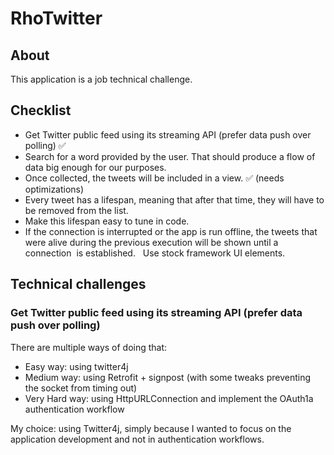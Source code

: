 # RhoTwitter

## About

This application is a job technical challenge. 

## Checklist

* Get Twitter public feed using its streaming API (prefer data push over polling) ✅
* Search for a word provided by the user. That should produce a flow of data big enough for our purposes.   
* Once collected, the tweets will be included in a view. ✅ (needs optimizations)
* Every tweet has a lifespan, meaning that after that time, they will have to be removed from the list.  
* Make this lifespan easy to tune in code.  
* If the connection is interrupted or the app is run offline, the tweets that  were alive during the previous execution will be shown until a connection  is established.  
Use stock framework UI elements.  

## Technical challenges

### Get Twitter public feed using its streaming API (prefer data push over polling)

There are multiple ways of doing that:

* Easy way: using twitter4j
* Medium way: using Retrofit + signpost (with some tweaks preventing the socket from timing out)
* Very Hard way: using HttpURLConnection and implement the OAuth1a authentication workflow

My choice: using Twitter4j, simply because I wanted to focus on the application development and not in authentication workflows.


